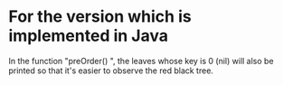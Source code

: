 # For the version which is implemented in Java
In the function "preOrder() ", the leaves whose key is 0 (nil) will also be printed so that it's easier to observe the red black tree.
